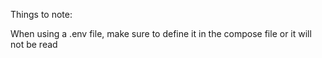 Things to note:

When using a .env file, make sure to define it in the compose file or it will not be read
